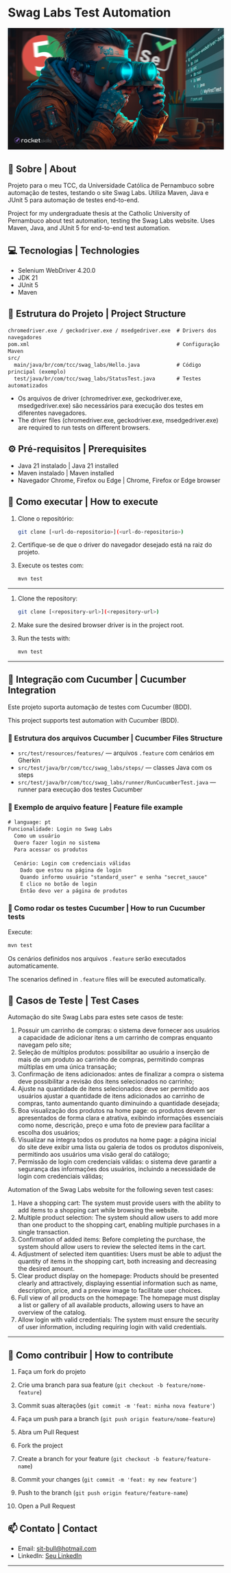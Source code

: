 # Swag Labs Test Automation

![poster](.github/cover.png)

## 🤘 Sobre | About

Projeto para o meu TCC, da Universidade Católica de Pernambuco sobre automação de testes, testando o site Swag Labs. Utiliza Maven, Java e JUnit 5 para automação de testes end-to-end.

Project for my undergraduate thesis at the Catholic University of Pernambuco about test automation, testing the Swag Labs website. Uses Maven, Java, and JUnit 5 for end-to-end test automation.

## 💻 Tecnologias | Technologies

- Selenium WebDriver 4.20.0
- JDK 21
- JUnit 5
- Maven

## 📁 Estrutura do Projeto | Project Structure

```text
chromedriver.exe / geckodriver.exe / msedgedriver.exe  # Drivers dos navegadores
pom.xml                                                # Configuração Maven
src/
  main/java/br/com/tcc/swag_labs/Hello.java            # Código principal (exemplo)
  test/java/br/com/tcc/swag_labs/StatusTest.java       # Testes automatizados
```

- Os arquivos de driver (chromedriver.exe, geckodriver.exe, msedgedriver.exe) são necessários para execução dos testes em diferentes navegadores.
- The driver files (chromedriver.exe, geckodriver.exe, msedgedriver.exe) are required to run tests on different browsers.

## ⚙️ Pré-requisitos | Prerequisites

- Java 21 instalado | Java 21 installed
- Maven instalado | Maven installed
- Navegador Chrome, Firefox ou Edge | Chrome, Firefox or Edge browser

## 🤖 Como executar | How to execute

1. Clone o repositório:

   ```bash
   git clone [<url-do-repositorio>](<url-do-repositorio>)
   ```

2. Certifique-se de que o driver do navegador desejado está na raiz do projeto.
3. Execute os testes com:

   ```bash
   mvn test
   ```

---

1. Clone the repository:

   ```bash
   git clone [<repository-url>](<repository-url>)
   ```

2. Make sure the desired browser driver is in the project root.
3. Run the tests with:

   ```bash
   mvn test
   ```

---

## 🥒 Integração com Cucumber | Cucumber Integration

Este projeto suporta automação de testes com Cucumber (BDD).

This project supports test automation with Cucumber (BDD).

### 📂 Estrutura dos arquivos Cucumber | Cucumber Files Structure

- `src/test/resources/features/` — arquivos `.feature` com cenários em Gherkin
- `src/test/java/br/com/tcc/swag_labs/steps/` — classes Java com os steps
- `src/test/java/br/com/tcc/swag_labs/runner/RunCucumberTest.java` — runner para execução dos testes Cucumber

### 📝 Exemplo de arquivo feature | Feature file example

```gherkin
# language: pt
Funcionalidade: Login no Swag Labs
  Como um usuário
  Quero fazer login no sistema
  Para acessar os produtos

  Cenário: Login com credenciais válidas
    Dado que estou na página de login
    Quando informo usuário "standard_user" e senha "secret_sauce"
    E clico no botão de login
    Então devo ver a página de produtos
```

### 🚀 Como rodar os testes Cucumber | How to run Cucumber tests

Execute:

```bash
mvn test
```

Os cenários definidos nos arquivos `.feature` serão executados automaticamente.

The scenarios defined in `.feature` files will be executed automatically.

## 🧪 Casos de Teste | Test Cases

Automação do site Swag Labs para estes sete casos de teste:

1. Possuir um carrinho de compras: o sistema deve fornecer aos usuários a capacidade de adicionar itens a um carrinho de compras enquanto navegam pelo site;
2. Seleção de múltiplos produtos: possibilitar ao usuário a inserção de mais de um produto ao carrinho de compras, permitindo compras múltiplas em uma única transação;
3. Confirmação de itens adicionados: antes de finalizar a compra o sistema deve possibilitar a revisão dos itens selecionados no carrinho;
4. Ajuste na quantidade de itens selecionados: deve ser permitido aos usuários ajustar a quantidade de itens adicionados ao carrinho de compras, tanto aumentando quanto diminuindo a quantidade desejada;
5. Boa visualização dos produtos na home page: os produtos devem ser apresentados de forma clara e atrativa, exibindo informações essenciais como nome, descrição, preço e uma foto de preview para facilitar a escolha dos usuários;
6. Visualizar na íntegra todos os produtos na home page: a página inicial do site deve exibir uma lista ou galeria de todos os produtos disponíveis, permitindo aos usuários uma visão geral do catálogo;
7. Permissão de login com credenciais válidas: o sistema deve garantir a segurança das informações dos usuários, incluindo a necessidade de login com credenciais válidas;

Automation of the Swag Labs website for the following seven test cases:

1. Have a shopping cart: The system must provide users with the ability to add items to a shopping cart while browsing the website.
2. Multiple product selection: The system should allow users to add more than one product to the shopping cart, enabling multiple purchases in a single transaction.
3. Confirmation of added items: Before completing the purchase, the system should allow users to review the selected items in the cart.
4. Adjustment of selected item quantities: Users must be able to adjust the quantity of items in the shopping cart, both increasing and decreasing the desired amount.
5. Clear product display on the homepage: Products should be presented clearly and attractively, displaying essential information such as name, description, price, and a preview image to facilitate user choices.
6. Full view of all products on the homepage: The homepage must display a list or gallery of all available products, allowing users to have an overview of the catalog.
7. Allow login with valid credentials: The system must ensure the security of user information, including requiring login with valid credentials.

---

## 🤝 Como contribuir | How to contribute

1. Faça um fork do projeto
2. Crie uma branch para sua feature (`git checkout -b feature/nome-feature`)
3. Commit suas alterações (`git commit -m 'feat: minha nova feature'`)
4. Faça um push para a branch (`git push origin feature/nome-feature`)
5. Abra um Pull Request

6. Fork the project
7. Create a branch for your feature (`git checkout -b feature/feature-name`)
8. Commit your changes (`git commit -m 'feat: my new feature'`)
9. Push to the branch (`git push origin feature/feature-name`)
10. Open a Pull Request

## 📫 Contato | Contact

- Email: <sit-bull@hotmail.com>
- LinkedIn: [Seu LinkedIn](https://www.linkedin.com/in/adrianolincoln)

---
